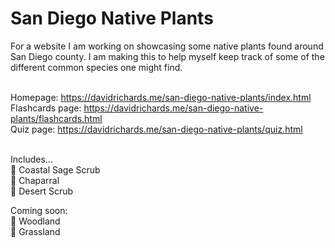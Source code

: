 # San Diego Native Plants
For a website I am working on showcasing some native plants found around San Diego county. I am making this to help myself keep track of some of the different common species one might find. 

<br>Homepage: https://davidrichards.me/san-diego-native-plants/index.html
<br>Flashcards page: https://davidrichards.me/san-diego-native-plants/flashcards.html
<br>Quiz page: https://davidrichards.me/san-diego-native-plants/quiz.html

<br>Includes...
<br>🌴 Coastal Sage Scrub
<br>🌳 Chaparral
<br>🌵 Desert Scrub

Coming soon:
<br>🌲 Woodland
<br>🌾 Grassland
